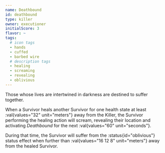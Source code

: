 ```yaml
---
name: Deathbound
id: deathbound
type: killer
owner: executioner
initialScore: 3
flavor: ~
tags:
  # icon tags
  - hands
  - cuffed
  - barbed wire
  # description tags
  - healing
  - screaming
  - revealing
  - oblivious
---
```


Those whose lives are intertwined in darkness are destined to suffer together.

When a Survivor heals another Survivor for one health state at least :val{values="32" unit="meters"} away from the Killer, the Survivor performing the healing action will scream, revealing their location and activating _Deathbound_ for the next :val{values="60" unit="seconds"}.

During that time, the Survivor will suffer from the :status{id="oblivious"} status effect when further than :val{values="16 12 8" unit="meters"} away from the healed Survivor.
